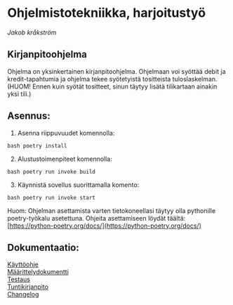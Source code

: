 # Ohjelmistotekniikka, harjoitustyö  
*Jakob kråkström*  
## Kirjanpitoohjelma

Ohjelma on yksinkertainen kirjanpitoohjelma. Ohjelmaan voi syöttää debit ja kredit-tapahtumia ja ohjelma tekee syötetyistä tositteista tuloslaskelman. (HUOM! Ennen kuin syötät tositteet, sinun täytyy lisätä tilikartaan ainakin yksi tili.)

## Asennus:
1. Asenna riippuvuudet komennolla:

```bash poetry install```

2. Alustustoimenpiteet komennolla:

```bash poetry run invoke build```

3. Käynnistä sovellus suorittamalla komento:

```bash poetry run invoke start```

Huom: Ohjelman asettamista varten tietokoneellasi täytyy olla pythonille poetry-työkalu asetettuna. 
Ohjeita asettamiseen löydät täältä: [https://python-poetry.org/docs/](https://python-poetry.org/docs/)

## Dokumentaatio:
[Käyttöohje](dokumentaatio/kayttoohje.md)  
[Määrittelydokumentti](dokumentaatio/vaatimusmaarittely.md)  
[Testaus](dokumentaatio/testaus.md)  
[Tuntikirjanpito](dokumentaatio/tuntikirjanpito.md)  
[Changelog](dokumentaatio/changelog.md)  